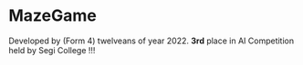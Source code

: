 # MazeGame

Developed by (Form 4) twelveans of year 2022. 
**3rd** place in AI Competition held by Segi College !!!
